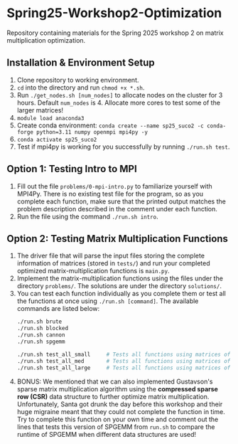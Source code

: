 # Spring25-Workshop2-Optimization

Repository containing materials for the Spring 2025 workshop 2 on matrix multiplication optimization.

## Installation & Environment Setup

1. Clone repository to working environment. 
2. `cd` into the directory and run `chmod +x *.sh`.
3. Run `./get_nodes.sh [num_nodes]` to allocate nodes on the cluster for 3 hours. Default `num_nodes` is 4. Allocate more cores to test some of the larger matrices!
4. `module load anaconda3`
5. Create conda environment: `conda create --name sp25_suco2 -c conda-forge python=3.11 numpy openmpi mpi4py -y`
6. `conda activate sp25_suco2`
7. Test if mpi4py is working for you successfully by running `./run.sh test`.

## Option 1: Testing Intro to MPI

1. Fill out the file `problems/0-mpi-intro.py` to familiarize yourself with MPI4Py. There is no existing test file for the program, so as you complete each function, make sure that the printed output matches the problem description described in the comment under each function.
2. Run the file using the command `./run.sh intro`.

## Option 2: Testing Matrix Multiplication Functions

1. The driver file that will parse the input files storing the complete information of matrices (stored in `tests/`) and run your completed optimized matrix-multiplication functions is `main.py`. 
2. Implement the matrix-multiplication functions using the files under the directory `problems/`. The solutions are under the directory `solutions/`.
3. You can test each function individually as you complete them or test all the functions at once using `./run.sh [command]`. The available commands are listed below:
    ```bash
    ./run.sh brute
    ./run.sh blocked
    ./run.sh cannon
    ./run.sh spgemm

    ./run.sh test_all_small     # Tests all functions using matrices of size (11 x 11)
    ./run.sh test_all_med       # Tests all functions using matrices of size (9914 x 9914)
    ./run.sh test_all_large     # Tests all functions using matrices of size (77360 x 77360)
    ```
4. BONUS: We mentioned that we can also implemented Gustavson's sparse matrix multiplication algorithm using the **compressed sparse row (CSR)** data structure to further optimize matrix multiplication. Unfortunately, Santa got drunk the day before this workshop and their huge migraine meant that they could not complete the function in time. Try to complete this function on your own time and comment out the lines that tests this version of SPGEMM from `run.sh` to compare the runtime of SPGEMM when different data structures are used!